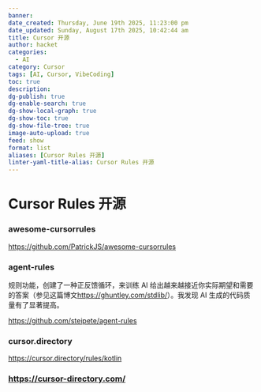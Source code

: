 ```yaml
---
banner: 
date_created: Thursday, June 19th 2025, 11:23:00 pm
date_updated: Sunday, August 17th 2025, 10:42:44 am
title: Cursor 开源
author: hacket
categories:
  - AI
category: Cursor
tags: [AI, Cursor, VibeCoding]
toc: true
description: 
dg-publish: true
dg-enable-search: true
dg-show-local-graph: true
dg-show-toc: true
dg-show-file-tree: true
image-auto-upload: true
feed: show
format: list
aliases: [Cursor Rules 开源]
linter-yaml-title-alias: Cursor Rules 开源
---
```


# Cursor Rules 开源

### awesome-cursorrules

<https://github.com/PatrickJS/awesome-cursorrules>

### agent-rules

规则功能，创建了一种正反馈循环，来训练 AI 给出越来越接近你实际期望和需要的答案（参见这篇博文<https://ghuntley.com/stdlib/>）。我发现 AI 生成的代码质量有了显著提高。  

<https://github.com/steipete/agent-rules>  

### cursor.directory

<https://cursor.directory/rules/kotlin>

### <https://cursor-directory.com/>
